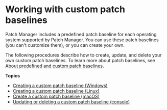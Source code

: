 # Working with custom patch baselines<a name="sysman-patch-baseline-console"></a>

Patch Manager includes a predefined patch baseline for each operating system supported by Patch Manager\. You can use these patch baselines \(you can't customize them\), or you can create your own\. 

The following procedures describe how to create, update, and delete your own custom patch baselines\. To learn more about patch baselines, see [About predefined and custom patch baselines](sysman-patch-baselines.md)\.

**Topics**
+ [Creating a custom patch baseline \(Windows\)](create-baseline-console-windows.md)
+ [Creating a custom patch baseline \(Linux\)](create-baseline-console-linux.md)
+ [Create a custom patch baseline \(macOS\)](create-baseline-console-macos.md)
+ [Updating or deleting a custom patch baseline \(console\)](patch-baseline-update-or-delete.md)